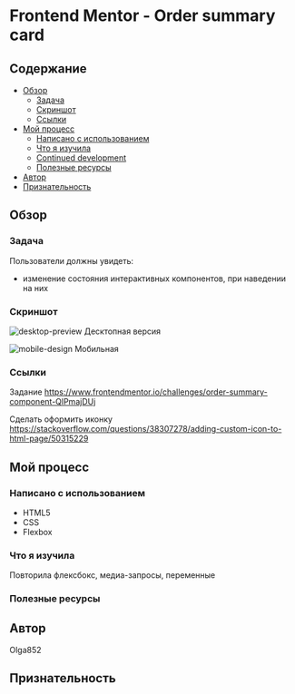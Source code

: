 # Frontend Mentor - Order summary card

## Содержание

- [Обзор](#overview)
  - [Задача](#the-challenge)
  - [Скриншот](#screenshot)
  - [Ссылки](#links)
- [Мой процесс](#my-process)
  - [Написано с использованием](#built-with)
  - [Что я изучила](#what-i-learned)
  - [Continued development](#continued-development)
  - [Полезные ресурсы](#useful-resources)
- [Автор](#author)
- [Признательность](#acknowledgments)


## Обзор

### Задача

Пользователи должны увидеть:

- изменение состояния интерактивных компонентов, при наведении на них

### Скриншот

![desktop-preview](https://user-images.githubusercontent.com/90684029/136705244-a39b7507-5590-4ef7-9aa5-1258f2ce6a93.jpg)
Десктопная версия

![mobile-design](https://user-images.githubusercontent.com/90684029/136705289-5087ce9b-7e00-409b-8293-eff2ba3d22a0.jpg)
Мобильная

### Ссылки

Задание https://www.frontendmentor.io/challenges/order-summary-component-QlPmajDUj

Сделать оформить иконку  https://stackoverflow.com/questions/38307278/adding-custom-icon-to-html-page/50315229

## Мой процесс

### Написано с использованием

- HTML5
- CSS
- Flexbox

### Что я изучила

Повторила флексбокс, медиа-запросы, переменные
 
### Полезные ресурсы

## Автор

Olga852

## Признательность
